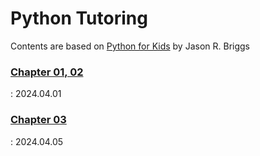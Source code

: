 # Python Tutoring 


Contents are based on [Python for Kids](https://bedford-computing.co.uk/learning/wp-content/uploads/2015/10/Python-for-Kids.pdf) by Jason R. Briggs

### [Chapter 01, 02](https://github.com/boms03/python-tutoring/blob/main/20240401C1/intro.md)
  : 2024.04.01 

  
### [Chapter 03](https://github.com/boms03/python-tutoring/blob/main/20240405C2/chapter3.md)
  : 2024.04.05
